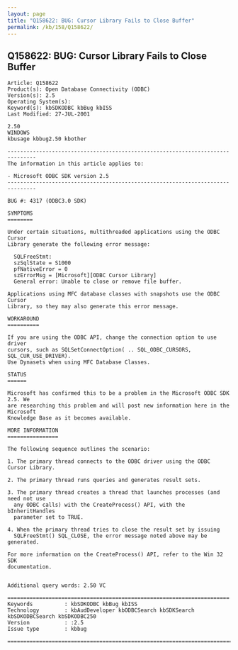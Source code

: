 ```yaml
---
layout: page
title: "Q158622: BUG: Cursor Library Fails to Close Buffer"
permalink: /kb/158/Q158622/
---
```


## Q158622: BUG: Cursor Library Fails to Close Buffer

	Article: Q158622
	Product(s): Open Database Connectivity (ODBC)
	Version(s): 2.5
	Operating System(s): 
	Keyword(s): kbSDKODBC kbBug kbISS
	Last Modified: 27-JUL-2001
	
	2.50
	WINDOWS
	kbusage kbbug2.50 kbother
	
	-------------------------------------------------------------------------------
	The information in this article applies to:
	
	- Microsoft ODBC SDK version 2.5 
	-------------------------------------------------------------------------------
	
	BUG #: 4317 (ODBC3.0 SDK)
	
	SYMPTOMS
	========
	
	Under certain situations, multithreaded applications using the ODBC Cursor
	Library generate the following error message:
	
	  SQLFreeStmt:
	  szSqlState = S1000
	  pfNativeError = 0
	  szErrorMsg = [Microsoft][ODBC Cursor Library]
	  General error: Unable to close or remove file buffer.
	
	Applications using MFC database classes with snapshots use the ODBC Cursor
	Library, so they may also generate this error message.
	
	WORKAROUND
	==========
	
	If you are using the ODBC API, change the connection option to use driver
	cursors, such as SQLSetConnectOption( .. SQL_ODBC_CURSORS, SQL_CUR_USE_DRIVER).
	Use Dynasets when using MFC Database Classes.
	
	STATUS
	======
	
	Microsoft has confirmed this to be a problem in the Microsoft ODBC SDK 2.5. We
	are researching this problem and will post new information here in the Microsoft
	Knowledge Base as it becomes available.
	
	MORE INFORMATION
	================
	
	The following sequence outlines the scenario:
	
	1. The primary thread connects to the ODBC driver using the ODBC Cursor Library.
	
	2. The primary thread runs queries and generates result sets.
	
	3. The primary thread creates a thread that launches processes (and need not use
	  any ODBC calls) with the CreateProcess() API, with the bInheritHandles
	  parameter set to TRUE.
	
	4. When the primary thread tries to close the result set by issuing
	  SQLFreeStmt() SQL_CLOSE, the error message noted above may be generated.
	
	For more information on the CreateProcess() API, refer to the Win 32 SDK
	documentation.
	
	
	Additional query words: 2.50 VC
	
	======================================================================
	Keywords          : kbSDKODBC kbBug kbISS 
	Technology        : kbAudDeveloper kbODBCSearch kbSDKSearch kbSDKODBCSearch kbSDKODBC250
	Version           : :2.5
	Issue type        : kbbug
	
	=============================================================================
	
